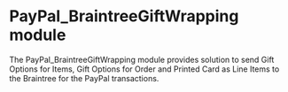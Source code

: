# PayPal_BraintreeGiftWrapping module

The PayPal_BraintreeGiftWrapping module provides solution to send Gift Options for Items, Gift Options for Order and Printed Card as Line Items to the Braintree for the PayPal transactions.

